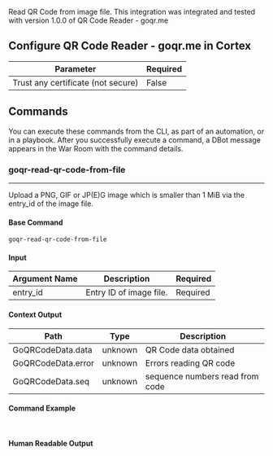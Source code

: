 Read QR Code from image file.
This integration was integrated and tested with version 1.0.0 of QR Code Reader - goqr.me

## Configure QR Code Reader - goqr.me in Cortex


| **Parameter** | **Required** |
| --- | --- |
| Trust any certificate (not secure) | False |

## Commands

You can execute these commands from the CLI, as part of an automation, or in a playbook.
After you successfully execute a command, a DBot message appears in the War Room with the command details.

### goqr-read-qr-code-from-file

***
Upload a PNG, GIF or JP(E)G image which is smaller than 1 MiB via the entry_id of the image file.

#### Base Command

`goqr-read-qr-code-from-file`

#### Input

| **Argument Name** | **Description** | **Required** |
| --- | --- | --- |
| entry_id | Entry ID of image file. | Required | 


#### Context Output

| **Path** | **Type** | **Description** |
| --- | --- | --- |
| GoQRCodeData.data | unknown | QR Code data obtained | 
| GoQRCodeData.error | unknown | Errors reading QR code | 
| GoQRCodeData.seq | unknown | sequence numbers read from code | 


#### Command Example

``` ```

#### Human Readable Output
